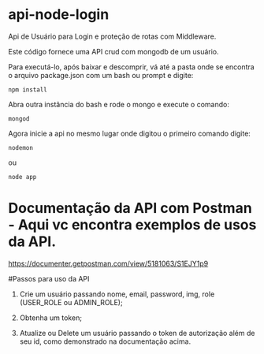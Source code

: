 # api-node-login
Api de Usuário para Login e proteção de rotas com Middleware.

Este código fornece uma API crud com mongodb de um usuário.

Para executá-lo, após baixar e descomprir, vá até a pasta onde se encontra o arquivo package.json com um bash ou prompt e digite:
```
npm install
```

Abra outra instância do bash e rode o mongo e execute o comando:
```
mongod
```
Agora inicie a api no mesmo lugar onde digitou o primeiro comando digite:
```
nodemon
```
ou
```
node app
```

# Documentação da API com Postman - Aqui vc encontra exemplos de usos da API.
https://documenter.getpostman.com/view/5181063/S1EJY1p9


#Passos para uso da API

1) Crie um usuário passando nome, email, password, img, role (USER_ROLE ou ADMIN_ROLE);

2) Obtenha um token;

3) Atualize ou Delete um usuário passando o token de autorização além de seu id, como demonstrado na documentação acima.


